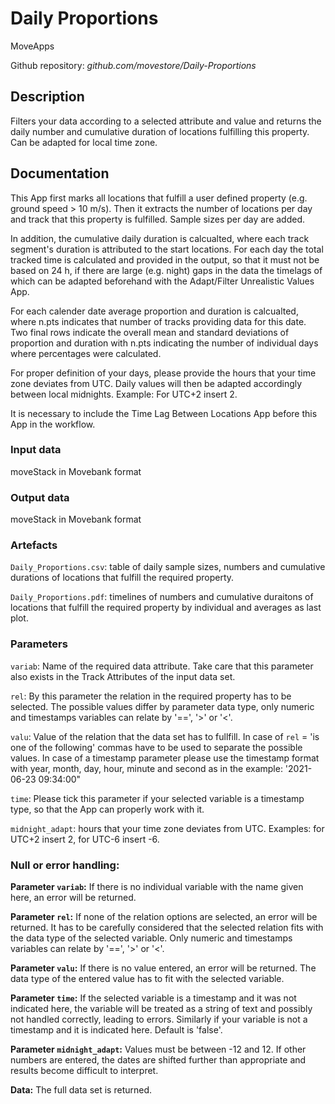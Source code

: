 # Daily Proportions

MoveApps

Github repository: *github.com/movestore/Daily-Proportions*

## Description
Filters your data according to a selected attribute and value and returns the daily number and cumulative duration of locations fulfilling this property. Can be adapted for local time zone.

## Documentation
This App first marks all locations that fulfill a user defined property (e.g. ground speed > 10 m/s). Then it extracts the number of locations per day and track that this property is fulfilled. Sample sizes per day are added.

In addition, the cumulative daily duration is calcualted, where each track segment's duration is attributed to the start locations. For each day the total tracked time is calculated and provided in the output, so that it must not be based on 24 h, if there are large (e.g. night) gaps in the data the timelags of which can be adapted beforehand with the Adapt/Filter Unrealistic Values App. 

For each calender date average proportion and duration is calcualted, where n.pts indicates that number of tracks providing data for this date. Two final rows indicate the overall mean and standard deviations of proportion and duration with n.pts indicating the number of individual days where percentages were calculated.

For proper definition of your days, please provide the hours that your time zone deviates from UTC. Daily values will then be adapted accordingly between local midnights. Example: For UTC+2 insert 2.

It is necessary to include the Time Lag Between Locations App before this App in the workflow.

### Input data
moveStack in Movebank format

### Output data
moveStack in Movebank format

### Artefacts
`Daily_Proportions.csv`: table of daily sample sizes, numbers and cumulative durations of locations that fulfill the required property.

`Daily_Proportions.pdf`: timelines of numbers and cumulative duraitons of locations that fulfill the required property by individual and averages as last plot.

### Parameters 
`variab`: Name of the required data attribute. Take care that this parameter also exists in the Track Attributes of the input data set.

`rel`: By this parameter the relation in the required property has to be selected. The possible values differ by parameter data type, only numeric and timestamps variables can relate by '==', '>' or '<'.

`valu`: Value of the relation that the data set has to fullfill. In case of `rel` = 'is one of the following' commas have to be used to separate the possible values. In case of a timestamp parameter please use the timestamp format with year, month, day, hour, minute and second as in the example: '2021-06-23 09:34:00"

`time`: Please tick this parameter if your selected variable is a timestamp type, so that the App can properly work with it.

`midnight_adapt`: hours that your time zone deviates from UTC. Examples: for UTC+2 insert 2, for UTC-6 insert -6.


### Null or error handling:
**Parameter `variab`:** If there is no individual variable with the name given here, an error will be returned.

**Parameter `rel`:** If none of the relation options are selected, an error will be returned. It has to be carefully considered that the selected relation fits with the data type of the selected variable. Only numeric and timestamps variables can relate by '==', '>' or '<'.

**Parameter `valu`:** If there is no value entered, an error will be returned. The data type of the entered value has to fit with the selected variable.

**Parameter `time`:** If the selected variable is a timestamp and it was not indicated here, the variable will be treated as a string of text and possibly not handled correctly, leading to errors. Similarly if your variable is not a timestamp and it is indicated here. Default is 'false'.

**Parameter `midnight_adapt`:** Values must be between -12 and 12. If other numbers are entered, the dates are shifted further than appropriate and results become difficult to interpret.

**Data:** The full data set is returned.